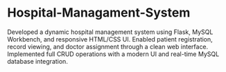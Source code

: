 # Hospital-Managament-System
Developed a dynamic hospital management system using Flask, MySQL Workbench, and responsive HTML/CSS UI. Enabled patient registration, record viewing, and doctor assignment through a clean web interface. Implemented full CRUD operations with a modern UI and real-time MySQL database integration.

